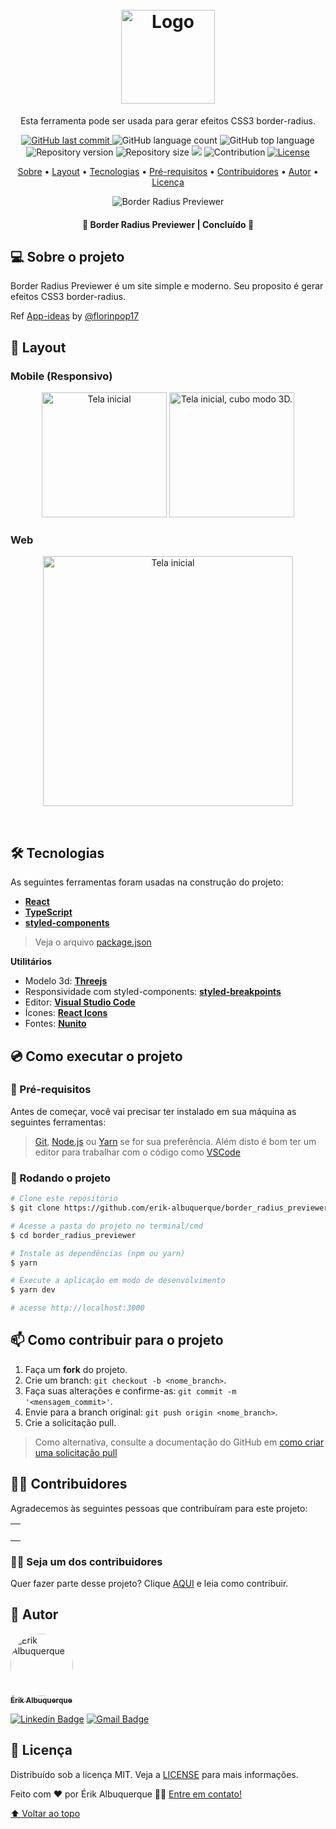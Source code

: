 <h1 align="center" id="project_name">
  <br />
  <img src=".github/logo.png" width="150" alt="Logo">
  <br />
</h1>

<p align="center">
Esta ferramenta pode ser usada para gerar efeitos CSS3 border-radius.
</p>

<p align="center">
  <!-- GitHub last commit -->
  <a href="https://github.com/erik-albuquerque/border_radius_previewer/commits/main">
    <img alt="GitHub last commit" src="https://img.shields.io/github/last-commit/erik-albuquerque/border_radius_previewer?color=%23b5e2dc">
  </a>
  <!-- GitHub language count -->
  <img alt="GitHub language count" src="https://img.shields.io/github/languages/count/erik-albuquerque/border_radius_previewer?color=%23b5e2dc">
  <!-- GitHub top language -->
  <img alt="GitHub top language" src="https://img.shields.io/github/languages/top/erik-albuquerque/border_radius_previewer?color=%23b5e2dc">
  <!-- Repository version -->
  <img alt="Repository version" src="https://img.shields.io/github/package-json/v/erik-albuquerque/border_radius_previewer?color=%23b5e2dc">
  <!-- Repository size -->
  <img alt="Repository size" src="https://img.shields.io/github/repo-size/erik-albuquerque/border_radius_previewer?color=%23b5e2dc">
  <!-- Repository status -->
  <img src="https://www.repostatus.org/badges/latest/unsupported.svg">
  <!-- Contribution -->
  <img src="https://img.shields.io/badge/contribution-welcome-%23b5e2dc" alt="Contribution">
  <!-- Link repo -->
  <a href="https://github.com/erik-albuquerque/border_radius_previewer/blob/main/LICENSE.md">
    <img src="https://img.shields.io/github/license/erik-albuquerque/border_radius_previewer?color=%23b5e2dc" alt="License">
  </a>
</p>

<p align="center">
 <a href="#about">Sobre</a> •
 <a href="#layout">Layout</a> • 
 <a href="#technologies">Tecnologias</a> • 
 <a href="#prerequisites">Pré-requisitos</a> •
 <a href="#contributors">Contribuidores</a> • 
 <a href="#author">Autor</a> • 
 <a href="#license">Licença</a>
</p>

<p align="center">
  <img src=".github/cover.png" alt="Border Radius Previewer">
</p>

<h4 align="center">
  	🚧 Border Radius Previewer | Concluído 🚧
</h4>

<h2 id="about">
💻 Sobre o projeto
</h2>
Border Radius Previewer é um site simple e moderno. Seu proposito é gerar efeitos CSS3 border-radius.
<br />

Ref [App-ideas](https://github.com/florinpop17/app-ideas/blob/master/Projects/1-Beginner/Border-Radius-Previewer.md) by [@florinpop17](https://github.com/florinpop17)

<h2 id="layout">🎨 Layout</h2>

### Mobile (Responsivo)

<p align="center">
  <img alt="Tela inicial" src=".github/mobile/mobile_1.png" width="200px">

  <img alt="Tela inicial, cubo modo 3D." src=".github/mobile/mobile_2.png" width="200px">
</p>

### Web

<p align="center" style="display: flex; align-items: flex-start; justify-content: center;">
  <img src=".github/web/home.png" width="400px" alt="Tela inicial">
</p>

<br />
<h2 id="technologies">🛠 Tecnologias</h2>

As seguintes ferramentas foram usadas na construção do projeto:

- **[React](https://reactjs.org/)**
- **[TypeScript](https://www.typescriptlang.org/)**
- **[styled-components](https://styled-components.com/)**

> Veja o arquivo [package.json](package.json)

**Utilitários**

- Modelo 3d: **[Threejs](https://threejs.org/)**
- Responsividade com styled-components: **[styled-breakpoints](https://github.com/mg901/styled-breakpoints#readme)**
- Editor: **[Visual Studio Code](https://code.visualstudio.com/)**
- Ícones: **[React Icons](https://react-icons.github.io/react-icons/)**
- Fontes: **[Nunito](https://fonts.google.com/specimen/Nunito)**

<h2 id="prerequisites">💿 Como executar o projeto</h2>

### 🧰 Pré-requisitos

Antes de começar, você vai precisar ter instalado em sua máquina as seguintes ferramentas:

> [Git](https://git-scm.com), [Node.js](https://nodejs.org/en/) ou [Yarn](https://yarnpkg.com/) se for sua preferência.
> Além disto é bom ter um editor para trabalhar com o código como [VSCode](https://code.visualstudio.com/)

### 🧭 Rodando o projeto

```bash
# Clone este repositório
$ git clone https://github.com/erik-albuquerque/border_radius_previewer.git

# Acesse a pasta do projeto no terminal/cmd
$ cd border_radius_previewer

# Instale as dependências (npm ou yarn)
$ yarn

# Execute a aplicação em modo de desenvolvimento
$ yarn dev

# acesse http://localhost:3000
```

<h2 id="contributors">📫 Como contribuir para o projeto</h2>

1.  Faça um **fork** do projeto.
2.  Crie um branch: `git checkout -b <nome_branch>`.
3.  Faça suas alterações e confirme-as: `git commit -m '<mensagem_commit>'`.
4.  Envie para a branch original: `git push origin <nome_branch>`.
5.  Crie a solicitação pull.

> Como alternativa, consulte a documentação do GitHub em [como criar uma solicitação pull](https://help.github.com/en/github/collaborating-with-issues-and-pull-requests/creating-a-pull-request)

## 👨‍💻 Contribuidores

Agradecemos às seguintes pessoas que contribuíram para este projeto:

<table>
  <tr>
    <td align="center">
      <a href="#">
        <!--<img style="border-radius: 50%;" src="" width="100px;" alt="user"/>--><br>
        <sub>
          <b></b>
        </sub>
      </a>
    </td>
  </tr>
</table>

### 🙋‍♂️ Seja um dos contribuidores

Quer fazer parte desse projeto? Clique [AQUI](CONTRIBUTING.md) e leia como contribuir.

<h2 id="author">🦸 Autor</h2>
<a href="https://github.com/erik-albuquerque">
 <img style="border-radius: 50%;" src="https://avatars.githubusercontent.com/u/79419167?v=4" width="100px;" alt="Érik Albuquerque"/>
 <br />
 <sub><b>Érik Albuquerque</b></sub></a>

[![Linkedin Badge](https://img.shields.io/badge/-Linkedin-blue?style=flat-square&logo=Linkedin&logoColor=white&link=https://www.linkedin.com/in/erik-albuquerque/)](https://www.linkedin.com/in/erik-albuquerque/)
[![Gmail Badge](https://img.shields.io/badge/-Gmail-c14438?style=flat-square&logo=Gmail&logoColor=white&link=mailto:erik.albuquerque.oficial@gmail.com)](mailto:erik.albuquerque.oficial@gmail.com)

<h2 id="license">📝 Licença</h2>

Distribuído sob a licença MIT. Veja a [LICENSE](LICENSE) para mais informações.

Feito com ❤️ por Érik Albuquerque 👋🏽 [Entre em contato!](https://www.linkedin.com/in/erik-albuquerque/)

[⬆ Voltar ao topo](#project_name)<br />
